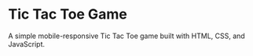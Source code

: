 # Tic Tac Toe Game
A simple mobile-responsive Tic Tac Toe game built with HTML, CSS, and JavaScript.

